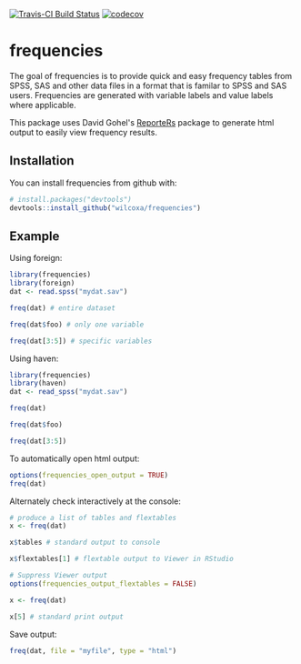 [![Travis-CI Build Status](https://travis-ci.org/wilcoxa/frequencies.svg?branch=master)](https://travis-ci.org/wilcoxa/frequencies)
[![codecov](https://codecov.io/gh/wilcoxa/frequencies/branch/master/graph/badge.svg)](https://codecov.io/gh/wilcoxa/frequencies)


# frequencies

The goal of frequencies is to provide quick and easy frequency tables from SPSS, SAS 
and other data files in a format that is familar to SPSS and SAS users. Frequencies are 
generated with variable labels and value labels where applicable. 

This package uses David Gohel's [ReporteRs](http://davidgohel.github.io/ReporteRs/) package to generate html output to 
easily view frequency results.


## Installation

You can install frequencies from github with:

```R
# install.packages("devtools")
devtools::install_github("wilcoxa/frequencies")
```

## Example

Using foreign:

```R
library(frequencies)
library(foreign)
dat <- read.spss("mydat.sav")

freq(dat) # entire dataset

freq(dat$foo) # only one variable

freq(dat[3:5]) # specific variables

```
Using haven:
```R
library(frequencies)
library(haven)
dat <- read_spss("mydat.sav")

freq(dat)

freq(dat$foo)

freq(dat[3:5])

```

To automatically open html output:
```R
options(frequencies_open_output = TRUE)
freq(dat)

```

Alternately check interactively at the console:
```R
# produce a list of tables and flextables
x <- freq(dat) 

x$tables # standard output to console

x$flextables[1] # flextable output to Viewer in RStudio

# Suppress Viewer output
options(frequencies_output_flextables = FALSE)

x <- freq(dat)

x[5] # standard print output 


```
Save output:
```R
freq(dat, file = "myfile", type = "html") 


```

